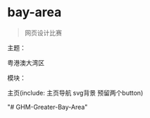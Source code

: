 # bay-area

> 网页设计比赛

主题：

粤港澳大湾区

模块：

主页(include: 主页导航 svg背景 预留两个button)




"# GHM-Greater-Bay-Area" 
